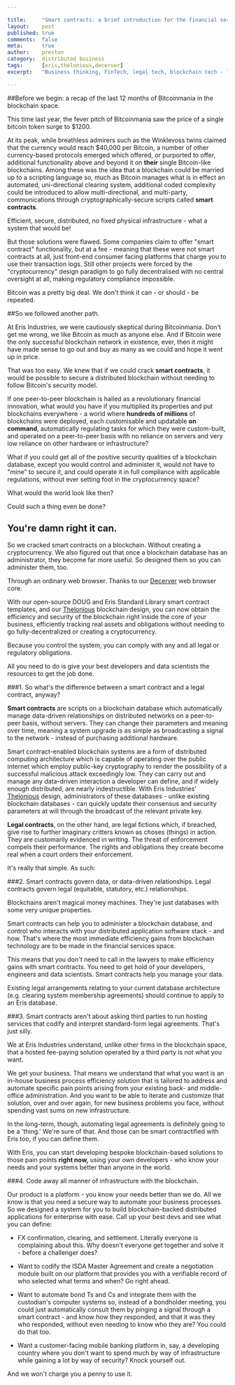```yaml
---

title:     "Smart contracts: a brief introduction for the financial services industry"
layout:    post
published: true
comments:  false
meta:      true
author:    preston
category:  distributed business
tags:      [eris,thelonious,decerver]
excerpt:   "Business thinking, FinTech, legal tech, blockchain tech - let's see what happens when we mix it all up."

---
```


##Before we begin: a recap of the last 12 months of Bitcoinmania in the blockchain space.

This time last year, the fever pitch of Bitcoinmania saw the price of a single bitcoin token surge to $1200.

At its peak, while breathless admirers such as the Winklevoss twins claimed that the currency would reach $40,000 per Bitcoin, a number of other currency-based protocols emerged which offered, or purported to offer, additional functionality above and beyond it on **their** single Bitcoin-like blockchains. Among these was the idea that a blockchain could be married up to a scripting language so, much as Bitcoin manages what is in effect an automated, uni-directional clearing system, additional coded complexity could be introduced to allow multi-directional, and multi-party, communications through cryptographically-secure scripts called **smart contracts**.

Efficient, secure, distributed, no fixed physical infrastructure - what a system that would be!

But those solutions were flawed. Some companies claim to offer "smart contract" functionality, but at a fee - meaning that these were not smart contracts at all, just front-end consumer facing platforms that charge you to use their transaction logs. Still other projects were forced by the "cryptocurrency" design paradigm to go fully decentralised with no central oversight at all, making regulatory compliance impossible.

Bitcoin was a pretty big deal. We don't think it can - or should - be repeated.

##So we followed another path.

At Eris Industries, we were cautiously skeptical during Bitcoinmania. Don't get me wrong, we like Bitcoin as much as anyone else. And if Bitcoin were the only successful blockchain network in existence, ever, then it might have made sense to go out and buy as many as we could and hope it went up in price.

That was too easy. We knew that if we could crack **smart contracts**, it would be possible to secure a distributed blockchain without needing to follow Bitcoin's security model.

If one peer-to-peer blockchain is hailed as a revolutionary financial innovation, what would you have if you multiplied its properties and put blockchains everywhere - a world where **hundreds of millions** of blockchains were deployed, each customisable and updatable **on command**, automatically regulating tasks for which they were custom-built, and operated on a peer-to-peer basis with no reliance on servers and very low reliance on other hardware or infrastructure?

What if you could get all of the positive security qualities of a blockchain database, except you would control and administer it, would not have to "mine" to secure it, and could operate it in full compliance with applicable regulations, without ever setting foot in the cryptocurrency space?

What would the world look like then?

Could such a thing even be done?

## You're damn right it can.

So we cracked smart contracts on a blockchain. Without creating a cryptocurrency. We also figured out that once a blockchain database has an administrator, they become far more useful. So designed them so you can administer them, too.

Through an ordinary web browser. Thanks to our [Decerver](https://erisindustries.com/components/erisdb) web browser core.

With our open-source DOUG and Eris Standard Library smart contract templates, and our [Thelonious](https://erisindustries.com/components/erisdb) blockchain design, you can now obtain the efficiency and security of the blockchain right inside the core of your business, efficiently tracking real assets and obligations without needing to go fully-decentralized or creating a cryptocurrency.

Because you control the system, you can comply with any and all legal or regulatory obligations.

All you need to do is give your best developers and data scientists the resources to get the job done.

###1. So what's the difference between a smart contract and a legal contract, anyway?

**Smart contracts** are scripts on a blockchain database which automatically manage data-driven relationships on distributed networks on a peer-to-peer basis, without servers. They can change their parameters and meaning over time, meaning a system upgrade is as simple as broadcasting a signal to the network - instead of purchasing additional hardware.

Smart contract-enabled blockchain systems are a form of distributed computing architecture which is capable of operating over the public internet which employ public-key cryptography to render the possibility of a successful malicious attack exceedingly low. They can carry out and manage any data-driven interaction a developer can define, and if widely enough distributed, are nearly indestructible. With Eris Industries' [Thelonious](https://erisindustries.com/components/erisdb) design, administrators of these databases - unlike existing blockchain databases - can quickly update their consensus and security parameters at will through the broadcast of the relevant private key.

**Legal contracts**, on the other hand, are legal fictions which, if breached, give rise to further imaginary critters known as choses (things) in action. They are customarily evidenced in writing. The threat of enforcement compels their performance. The rights and obligations they create become real when a court orders their enforcement.

It's really that simple. As such:

###2. Smart contracts govern data, or data-driven relationships. Legal contracts govern legal (equitable, statutory, etc.) relationships.

Blockchains aren't magical money machines. They're just databases with some very unique properties.

Smart contracts can help you to administer a blockchain database, and control who interacts with your distributed application software stack - and how. That's where the most immediate efficiency gains from blockchain technology are to be made in the financial services space.

This means that you don't need to call in the lawyers to make efficiency gains with smart contracts. You need to get hold of your developers, engineers and data scientists. Smart contracts help you manage your data.

Existing legal arrangements relating to your current database architecture (e.g. clearing system membership agreements) should continue to apply to an Eris database.

###3. Smart contracts aren't about asking third parties to run hosting services that codify and interpret standard-form legal agreements. That's just silly.

We at Eris Industries understand, unlike other firms in the blockchain space, that a hosted fee-paying solution operated by a third party is not what you want.

We get your business. That means we understand that what you want is an in-house business process efficiency solution that is tailored to address and automate specific pain points arising from your existing back- and middle-office administration. And you want to be able to iterate and customize that solution, over and over again, for new business problems you face, without spending vast sums on new infrastructure.

In the long-term, though, automating legal agreements is definitely going to be a 'thing.' We're sure of that. And those can be smart contractified with Eris too, if you can define them.

With Eris, you can start developing bespoke blockchain-based solutions to those pain points **right now,** using your own developers - who know your needs and your systems better than anyone in the world.

###4. Code away all manner of infrastructure with the blockchain.

Our product is a platform - you know your needs better than we do. All we know is that you need a secure way to automate your business processes. So we designed a system for you to build blockchain-backed distributed applications for enterprise with ease. Call up your best devs and see what you can define:

* FX confirmation, clearing, and settlement. Literally everyone is complaining about this. Why doesn't everyone get together and solve it - before a challenger does?

* Want to codify the ISDA Master Agreement and create a negotiation module built on our platform that provides you with a verifiable record of who selected what terms and when? Go right ahead.

* Want to automate bond Ts and Cs and integrate them with the custodian's computer systems so, instead of a bondholder meeting, you could just automatically consult them by pinging a signal through a smart contract - and know how they responded, and that it was they who responded, without even needing to know who they are? You could do that too.

* Want a customer-facing mobile banking platform in, say, a developing country where you don't want to spend much by way of infrastructure while gaining a lot by way of security? Knock yourself out.

And we won't charge you a penny to use it.
